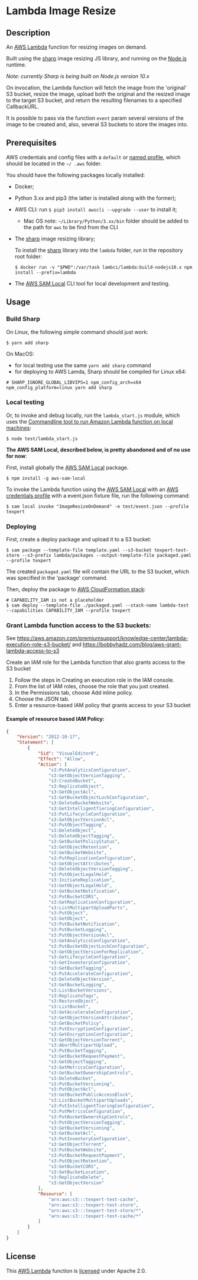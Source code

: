# Lambda Image Resize 

## Description

An [AWS Lambda][aws_lambda] function for resizing images on demand.

Built using the [sharp][sharp] image resizing JS library, and running on the [Node.js][nodejs] runtime.

_Note: currently Sharp is being built on Node.js version 10.x_  

On invocation, the Lambda function will fetch the image from the 'original' S3 bucket, resize the image, upload both 
the original and the resized image to the target S3 bucket, and return the resulting filenames to a specified 
CallbackURL. 

It is possible to pass via the function `event` param several versions of the image to be created and, also, several 
S3 buckets to store the images into.


## Prerequisites

AWS credentials and config files with a `default` or [named profile][aws_profile], which should be located in the `~/
.aws` folder.

You should have the following packages locally installed:

- Docker;
- Python 3.xx and pip3 (the latter is installed along with the former);
- AWS CLI: run `$ pip3 install awscli --upgrade --user` to install it;
    - Mac OS note: `~/Library/Python/3.xx/bin` folder should be added to the path for `aws` to be find from the CLI

- The [sharp][sharp] image resizing library;

  To install the [sharp][sharp] library into the `lambda` folder, run in the repository root folder:

    ```
    $ docker run -v "$PWD":/var/task lambci/lambda:build-nodejs10.x npm install --prefix=lambda
    ```

- The [AWS SAM Local][aws_sam_local] CLI tool for local development and testing.


## Usage

### Build Sharp

On Linux, the following simple command should just work:

```
$ yarn add sharp
```

On MacOS:

- for local testing use the same `yarn add sharp` command
- for deploying to AWS Lamda, Sharp should be compiled for Linux x64:

```
# SHARP_IGNORE_GLOBAL_LIBVIPS=1 npm_config_arch=x64 npm_config_platform=linux yarn add sharp
```

### Local testing

Or, to invoke and debug locally, run the `lambda_start.js` module, which uses the [Commandline tool to run Amazon Lambda function on local machines][lambda-local]:

```
$ node test/lambda_start.js
```

__The AWS SAM Local, described below, is pretty abandoned and of no use for now__:

First, install globally the [AWS SAM Local][aws_sam_local] package.

```
$ npm install -g aws-sam-local
```

To invoke the Lambda function using the [AWS SAM Local][aws_sam_local] with an [AWS credentials profile][aws_profile] 
with a event.json fixture file, run the following command:

```
$ sam local invoke "ImageResizeOnDemand" -e test/event.json --profile texpert
```

### Deploying

First, create a deploy package and upload it to a S3 bucket:

```
$ sam package --template-file template.yaml --s3-bucket texpert-test-store --s3-prefix lambda/packages --output-template-file packaged.yaml --profile texpert 
```

The created `packaged.yaml` file will contain the URL to the S3 bucket, which was specified in the 'package' command.

Then, deploy the package to [AWS CloudFormation stack][aws_cloudformation]:

```
# CAPABILITY_IAM is not a placeholder 
$ sam deploy --template-file ./packaged.yaml --stack-name lambda-test --capabilities CAPABILITY_IAM --profile texpert
```

### Grant Lambda function access to the S3 buckets:

See https://aws.amazon.com/premiumsupport/knowledge-center/lambda-execution-role-s3-bucket/ 
and https://bobbyhadz.com/blog/aws-grant-lambda-access-to-s3

Create an IAM role for the Lambda function that also grants access to the S3 bucket

1.    Follow the steps in Creating an execution role in the IAM console.
2.    From the list of IAM roles, choose the role that you just created.
3.    In the Permissions tab, choose Add inline policy.
4.    Choose the JSON tab.
5.    Enter a resource-based IAM policy that grants access to your S3 bucket

#### Example of resource based IAM Policy:

```json
{
    "Version": "2012-10-17",
    "Statement": [
        {
            "Sid": "VisualEditor0",
            "Effect": "Allow",
            "Action": [
                "s3:PutAnalyticsConfiguration",
                "s3:GetObjectVersionTagging",
                "s3:CreateBucket",
                "s3:ReplicateObject",
                "s3:GetObjectAcl",
                "s3:GetBucketObjectLockConfiguration",
                "s3:DeleteBucketWebsite",
                "s3:GetIntelligentTieringConfiguration",
                "s3:PutLifecycleConfiguration",
                "s3:GetObjectVersionAcl",
                "s3:PutObjectTagging",
                "s3:DeleteObject",
                "s3:DeleteObjectTagging",
                "s3:GetBucketPolicyStatus",
                "s3:GetObjectRetention",
                "s3:GetBucketWebsite",
                "s3:PutReplicationConfiguration",
                "s3:GetObjectAttributes",
                "s3:DeleteObjectVersionTagging",
                "s3:PutObjectLegalHold",
                "s3:InitiateReplication",
                "s3:GetObjectLegalHold",
                "s3:GetBucketNotification",
                "s3:PutBucketCORS",
                "s3:GetReplicationConfiguration",
                "s3:ListMultipartUploadParts",
                "s3:PutObject",
                "s3:GetObject",
                "s3:PutBucketNotification",
                "s3:PutBucketLogging",
                "s3:PutObjectVersionAcl",
                "s3:GetAnalyticsConfiguration",
                "s3:PutBucketObjectLockConfiguration",
                "s3:GetObjectVersionForReplication",
                "s3:GetLifecycleConfiguration",
                "s3:GetInventoryConfiguration",
                "s3:GetBucketTagging",
                "s3:PutAccelerateConfiguration",
                "s3:DeleteObjectVersion",
                "s3:GetBucketLogging",
                "s3:ListBucketVersions",
                "s3:ReplicateTags",
                "s3:RestoreObject",
                "s3:ListBucket",
                "s3:GetAccelerateConfiguration",
                "s3:GetObjectVersionAttributes",
                "s3:GetBucketPolicy",
                "s3:PutEncryptionConfiguration",
                "s3:GetEncryptionConfiguration",
                "s3:GetObjectVersionTorrent",
                "s3:AbortMultipartUpload",
                "s3:PutBucketTagging",
                "s3:GetBucketRequestPayment",
                "s3:GetObjectTagging",
                "s3:GetMetricsConfiguration",
                "s3:GetBucketOwnershipControls",
                "s3:DeleteBucket",
                "s3:PutBucketVersioning",
                "s3:PutObjectAcl",
                "s3:GetBucketPublicAccessBlock",
                "s3:ListBucketMultipartUploads",
                "s3:PutIntelligentTieringConfiguration",
                "s3:PutMetricsConfiguration",
                "s3:PutBucketOwnershipControls",
                "s3:PutObjectVersionTagging",
                "s3:GetBucketVersioning",
                "s3:GetBucketAcl",
                "s3:PutInventoryConfiguration",
                "s3:GetObjectTorrent",
                "s3:PutBucketWebsite",
                "s3:PutBucketRequestPayment",
                "s3:PutObjectRetention",
                "s3:GetBucketCORS",
                "s3:GetBucketLocation",
                "s3:ReplicateDelete",
                "s3:GetObjectVersion"
            ],
            "Resource": [
                "arn:aws:s3:::texpert-test-cache",
                "arn:aws:s3:::texpert-test-store",
                "arn:aws:s3:::texpert-test-store/*",
                "arn:aws:s3:::texpert-test-cache/*"
            ]
        }
    ]
}
```

## License

This [AWS Lambda][aws_lambda] function is [licensed][license] under Apache 2.0.


[aws_cloudformation]: https://aws.amazon.com/cloudformation/
[aws_lambda]: https://aws.amazon.com/lambda/
[aws_profile]: https://docs.aws.amazon.com/cli/latest/userguide/cli-multiple-profiles.html
[aws_sam_local]: https://github.com/awslabs/aws-sam-local#package-and-deploy-to-lambda
[lambda-local]: https://github.com/ashiina/lambda-local
[license]: LICENSE
[nodejs]: https://nodejs.org/en/
[sharp]: https://github.com/lovell/sharp

